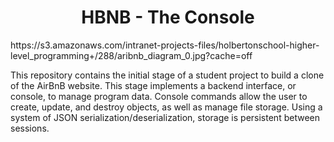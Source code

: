 <center> <h1>HBNB - The Console</h1> </center>
https://s3.amazonaws.com/intranet-projects-files/holbertonschool-higher-level_programming+/288/aribnb_diagram_0.jpg?cache=off

This repository contains the initial stage of a student project to build a clone of the AirBnB website. This stage implements a backend interface, or console, to manage program data. Console commands allow the user to create, update, and destroy objects, as well as manage file storage. Using a system of JSON serialization/deserialization, storage is persistent between sessions.
